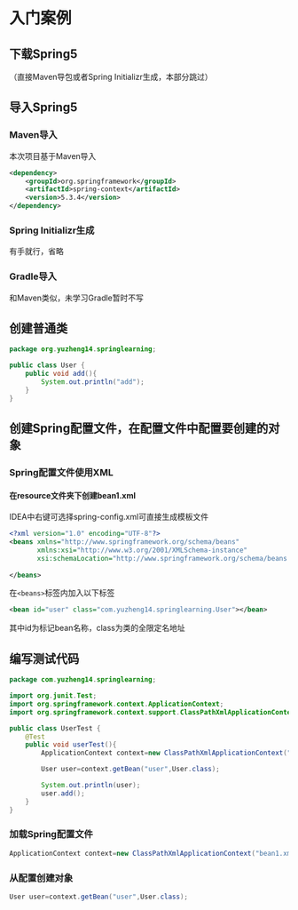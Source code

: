 # 入门案例

## 下载Spring5

（直接Maven导包或者Spring Initializr生成，本部分跳过）

## 导入Spring5

### Maven导入

本次项目基于Maven导入

```xml
<dependency>
    <groupId>org.springframework</groupId>
    <artifactId>spring-context</artifactId>
    <version>5.3.4</version>
</dependency>
```

### Spring Initializr生成

有手就行，省略

### Gradle导入

和Maven类似，未学习Gradle暂时不写

## 创建普通类

```java
package org.yuzheng14.springlearning;

public class User {
    public void add(){
        System.out.println("add");
    }
}
```

## 创建Spring配置文件，在配置文件中配置要创建的对象

### Spring配置文件使用XML

#### 在resource文件夹下创建bean1.xml

IDEA中右键可选择spring-config.xml可直接生成模板文件

```xml
<?xml version="1.0" encoding="UTF-8"?>
<beans xmlns="http://www.springframework.org/schema/beans"
       xmlns:xsi="http://www.w3.org/2001/XMLSchema-instance"
       xsi:schemaLocation="http://www.springframework.org/schema/beans http://www.springframework.org/schema/beans/spring-beans.xsd">
    
</beans>
```

在`<beans>`标签内加入以下标签

```xml
<bean id="user" class="com.yuzheng14.springlearning.User"></bean>
```

其中id为标记bean名称，class为类的全限定名地址

## 编写测试代码

```java
package com.yuzheng14.springlearning;

import org.junit.Test;
import org.springframework.context.ApplicationContext;
import org.springframework.context.support.ClassPathXmlApplicationContext;

public class UserTest {
    @Test
    public void userTest(){
        ApplicationContext context=new ClassPathXmlApplicationContext("bean1.xml");

        User user=context.getBean("user",User.class);

        System.out.println(user);
        user.add();
    }
}
```

### 加载Spring配置文件

```java
ApplicationContext context=new ClassPathXmlApplicationContext("bean1.xml");
```

### 从配置创建对象

```java
User user=context.getBean("user",User.class);
```


